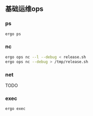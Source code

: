## 基础运维ops

### ps

```bash
ergo ps
```

### nc

```bash
ergo ops nc --l --debug < release.sh
ergo ops nc --debug > /tmp/release.sh
```

### net

TODO

### exec

```bash
ergo exec 
```
